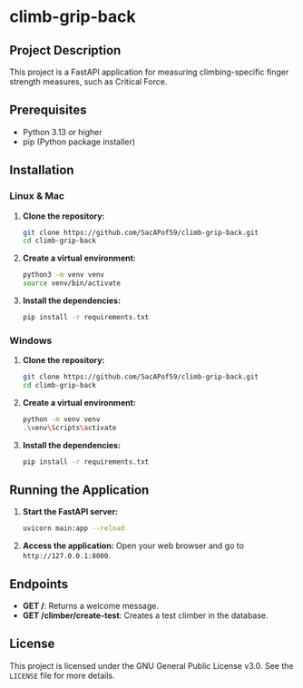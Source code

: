 # climb-grip-back

## Project Description
This project is a FastAPI application for measuring climbing-specific finger strength measures, such as Critical Force.

## Prerequisites
- Python 3.13 or higher
- pip (Python package installer)

## Installation

### Linux & Mac
1. **Clone the repository:**
    ```sh
    git clone https://github.com/SacAPof59/climb-grip-back.git
    cd climb-grip-back
    ```

2. **Create a virtual environment:**
    ```sh
    python3 -m venv venv
    source venv/bin/activate
    ```

3. **Install the dependencies:**
    ```sh
    pip install -r requirements.txt
    ```

### Windows
1. **Clone the repository:**
    ```sh
    git clone https://github.com/SacAPof59/climb-grip-back.git
    cd climb-grip-back
    ```

2. **Create a virtual environment:**
    ```sh
    python -m venv venv
    .\venv\Scripts\activate
    ```

3. **Install the dependencies:**
    ```sh
    pip install -r requirements.txt
    ```

## Running the Application
1. **Start the FastAPI server:**
    ```sh
    uvicorn main:app --reload
    ```

2. **Access the application:**
    Open your web browser and go to `http://127.0.0.1:8000`.

## Endpoints
- **GET /**: Returns a welcome message.
- **GET /climber/create-test**: Creates a test climber in the database.

## License
This project is licensed under the GNU General Public License v3.0. See the `LICENSE` file for more details.